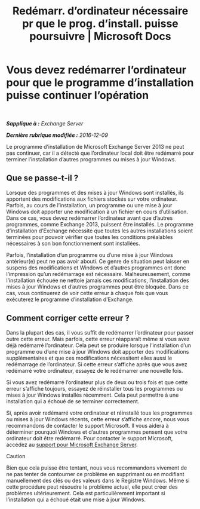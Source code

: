 ﻿---
title: 'Redémarr. d’ordinateur nécessaire pr que le prog. d’install. puisse poursuivre | Microsoft Docs'
TOCTitle: Vous devez redémarrer l’ordinateur pour que le programme d’installation puisse continuer l’opération
ms:assetid: f2d8e504-18c1-4b86-9b97-7654d0391b19
ms:mtpsurl: https://technet.microsoft.com/fr-fr/library/ms.exch.setupreadiness.pendingrebootwindowscomponents(v=EXCHG.150)
ms:contentKeyID: 50479552
ms.date: 04/24/2018
mtps_version: v=EXCHG.150
ms.translationtype: HT
---

# Vous devez redémarrer l’ordinateur pour que le programme d’installation puisse continuer l’opération

 

_**Sapplique à :** Exchange Server_

_**Dernière rubrique modifiée :** 2016-12-09_

Le programme d’installation de Microsoft Exchange Server 2013 ne peut pas continuer, car il a détecté que l’ordinateur local doit être redémarré pour terminer l’installation d’autres programmes ou mises à jour Windows.

## Que se passe-t-il ?

Lorsque des programmes et des mises à jour Windows sont installés, ils apportent des modifications aux fichiers stockés sur votre ordinateur. Parfois, au cours de l’installation, un programme ou une mise à jour Windows doit apporter une modification à un fichier en cours d’utilisation. Dans ce cas, vous devez redémarrer l’ordinateur avant que d’autres programmes, comme Exchange 2013, puissent être installés. Le programme d’installation d’Exchange nécessite que toutes les autres installations soient terminées pour pouvoir vérifier que toutes les conditions préalables nécessaires à son bon fonctionnement sont installées.

Parfois, l’installation d’un programme ou d’une mise à jour Windows antérieur(e) peut ne pas avoir abouti. Ce genre de situation peut laisser en suspens des modifications et Windows et d’autres programmes ont donc l’impression qu’un redémarrage est nécessaire. Malheureusement, comme l’installation échouée ne nettoie jamais ces modifications, l’installation des mises à jour Windows et d’autres programmes peut être bloquée. Dans ce cas, vous continuerez de voir cette erreur à chaque fois que vous exécuterez le programme d’installation d’Exchange.

## Comment corriger cette erreur ?

Dans la plupart des cas, il vous suffit de redémarrer l’ordinateur pour passer outre cette erreur. Mais parfois, cette erreur réapparaît même si vous avez déjà redémarré l’ordinateur. Cela peut se produire lorsque l’installation d’un programme ou d’une mise à jour Windows doit apporter des modifications supplémentaires et que ces modifications nécessitent elles aussi le redémarrage de l’ordinateur. Si cette erreur s’affiche après que vous avez redémarré votre ordinateur, essayez de le redémarrer une nouvelle fois.

Si vous avez redémarré l’ordinateur plus de deux ou trois fois et que cette erreur s’affiche toujours, essayez de réinstaller tous les programmes ou mises à jour Windows installés récemment. Cela peut permettre à une installation qui a échoué de se terminer correctement.

Si, après avoir redémarré votre ordinateur et réinstallé tous les programmes ou mises à jour Windows récents, cette erreur s’affiche *encore*, nous vous recommandons de contacter le support Microsoft. Il vous aidera à déterminer pourquoi Windows et d’autres programmes pensent que votre ordinateur doit être redémarré. Pour contacter le support Microsoft, accédez au [support pour Microsoft Exchange Server](https://go.microsoft.com/fwlink/p/?linkid=525940).

> [!CAUTION]
> Bien que cela puisse être tentant, nous vous recommandons vivement de ne pas tenter de contourner ce problème en supprimant ou en modifiant manuellement des clés ou des valeurs dans le Registre Windows. Même si cette procédure peut résoudre le problème actuel, elle peut créer des problèmes ultérieurement. Cela est particulièrement important si l’installation qui a échoué était une mise à jour Windows.


